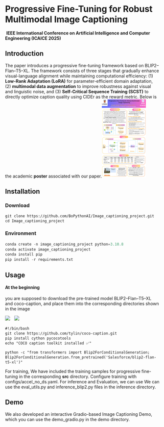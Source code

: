 # Progressive Fine-Tuning for Robust Multimodal      							Image Captioning

​				**IEEE International Conference on Artificial Intelligence and Computer Engineering (ICAICE 2025)**

## Introduction

The paper introduces a progressive fine-tuning framework based on BLIP2–Flan–T5–XL. The framework consists of three stages that gradually enhance visual-language alignment while maintaining computational efficiency: (1) **Low-Rank Adaptation (LoRA)** for parameter-efficient domain adaptation, (2) **multimodal data augmentation** to improve robustness against visual and linguistic noise, and (3) **Self-Critical Sequence Training (SCST)** to directly optimize caption quality using CIDEr as the reward metric.
		 Below is the academic **poster** associated with our paper.<img src="Assets/poster.jpg" alt="poster" style="zoom: 25%;">

## Installation

### Download

```
git clone https://github.com/BoPythonAI/Image_captioning_project.git
cd Image_captioning_project
```

### Environment

```python
conda create -n image_captioning_project python=3.10.8
conda activate image_captioning_project
conda install pip
pip install -r requirements.txt
```

## Usage

#### At the beginning

 you are supposed to download the pre-trained  model BLIP2–Flan–T5–XL and coco-caption, and place them into the corresponding directories shown in the image

<div align="">
    <img src="C:\Users\18388\AppData\Roaming\Typora\typora-user-images\image-20251031050123125.png" width="260" style="margin-right:10px;">
    <img src="C:\Users\18388\AppData\Roaming\Typora\typora-user-images\image-20251031052035686.png" width="260">
</div>

```
#!/bin/bash
git clone https://github.com/tylin/coco-caption.git
pip install cython pycocotools
echo "COCO caption toolkit installed ✅"
```

```
python -c "from transformers import Blip2ForConditionalGeneration; Blip2ForConditionalGeneration.from_pretrained('Salesforce/blip2-flan-t5-xl')"
```

For training, We have included the training samples for progressive fine-tuning in the corresponding **src** directory.
Configure training with configs/accel_no_ds.yaml. For inference and Evaluation, we can use  We can use the eval_utils.py and inference_blip2.py files in the inference directory.

## Demo

 We also developed an interactive Gradio-based Image Captioning Demo, which you can use the demo_gradio.py in the demo directory.






​	         
